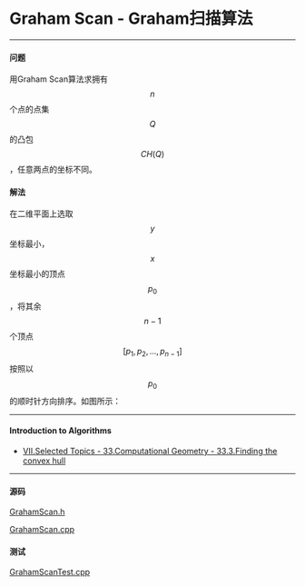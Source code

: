 <script type="text/javascript" src="https://cdnjs.cloudflare.com/ajax/libs/mathjax/2.7.1/MathJax.js?config=TeX-AMS-MML_HTMLorMML"></script>

# Graham Scan - Graham扫描算法

--------

#### 问题

用Graham Scan算法求拥有$$ n $$个点的点集$$ Q $$的凸包$$ CH(Q) $$，任意两点的坐标不同。

#### 解法

在二维平面上选取$$ y $$坐标最小，$$ x $$坐标最小的顶点$$ p_0 $$，将其余$$ n-1 $$个顶点$$ [p_1, p_2, \dots, p_{n-1}] $$按照以$$ p_0 $$的顺时针方向排序。如图所示：

<!--![GrahamScan1.png](../res/GrahamScan1.png)-->


--------

#### Introduction to Algorithms

* [VII.Selected Topics - 33.Computational Geometry - 33.3.Finding the convex hull](https://mcdtu.files.wordpress.com/2017/03/introduction-to-algorithms-3rd-edition-sep-2010.pdf)

--------

#### 源码

[GrahamScan.h](https://github.com/linrongbin16/Way-to-Algorithm/blob/master/src/AnalyticGeometry/ConvexHull/GrahamScan.h)

[GrahamScan.cpp](https://github.com/linrongbin16/Way-to-Algorithm/blob/master/src/AnalyticGeometry/ConvexHull/GrahamScan.cpp)

#### 测试

[GrahamScanTest.cpp](https://github.com/linrongbin16/Way-to-Algorithm/blob/master/src/AnalyticGeometry/ConvexHull/GrahamScanTest.cpp)

